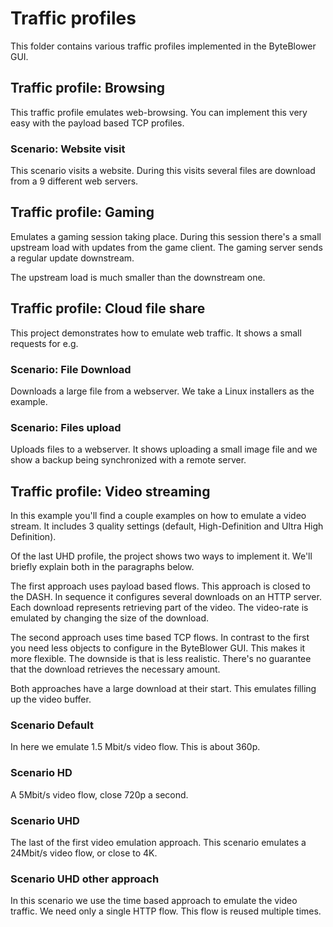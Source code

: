 # Traffic profiles 

This folder contains various traffic profiles implemented in the ByteBlower 
GUI.

## Traffic profile: Browsing
This traffic profile emulates web-browsing. You can implement this very 
easy with the payload based TCP profiles.

### Scenario: Website visit
This scenario visits a website. During this visits several files are
download from a 9 different web servers.

## Traffic profile: Gaming
Emulates a gaming session taking place. During this session there's
a small upstream load with updates from the game client. The gaming
server sends a regular update downstream.

The upstream load is much smaller than the downstream one.


## Traffic profile: Cloud file share
This project demonstrates how to emulate web traffic. It shows a small
requests for e.g.

### Scenario: File Download
Downloads a large file from a webserver. We take a Linux installers as 
the example.

### Scenario: Files upload
Uploads files to a webserver. It shows uploading a small image file and we
show a backup being synchronized with a remote server.


## Traffic profile: Video streaming
In this example you'll find a couple examples on how to emulate a video stream.
It includes 3 quality settings (default, High-Definition and Ultra High Definition).

Of the last UHD profile, the project shows two ways to implement it. We'll briefly
explain both in the paragraphs below.


The first approach uses payload based flows. This approach is closed to the DASH.
In sequence it configures several downloads on an HTTP server. Each download 
represents retrieving part of the video. The video-rate is emulated by changing
the size of the download.

The second approach uses time based TCP flows. In contrast to the first you need
less objects to configure in the ByteBlower GUI. This makes it more flexible.
The downside is that is less realistic. There's no guarantee that the download
retrieves the necessary amount.

Both approaches have a large download at their start. This emulates filling up
the video buffer.

### Scenario Default 
In here we emulate 1.5 Mbit/s video flow. This is about 360p.


### Scenario HD
A 5Mbit/s video flow, close 720p a second.

### Scenario UHD
The last of the first video emulation approach. This scenario emulates a
24Mbit/s video flow, or close to 4K.

### Scenario UHD other approach
In this scenario we use the time based approach to emulate the video traffic.
We need only a single HTTP flow.  This flow is reused multiple times. 
